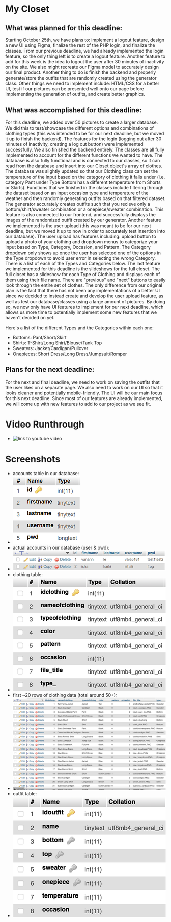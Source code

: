 # My Closet

## What was planned for this deadline:

Starting October 25th, we have plans to: implement a logout feature, design a new UI using Figma, finalize the rest of the PHP login, and finalize the classes. From our previous deadline, we had already implemented the login feature, so the only thing left is to create a logout feature. Another feature to add for this week is the idea to logout the user after 30 minutes of inactivity on the site. We also might recreate our Figma model to accurately design our final product. Another thing to do is finish the backend and properly generate/store the outfits that are randomly created using the generator class.
Other things we need to implement include: HTML/CSS for a better UI, test if our pictures can be presented well onto our page before implementing the generation of outfits, and create better graphics.

## What was accomplished for this deadline:

For this deadline, we added over 50 pictures to create a larger database. We did this to test/showcase the different options and combinations of clothing types (this was intended to be for our next deadline, but we moved it up to finish the backend). The features for the login (logging out after 30 minutes of inactivity, creating a log out button) were implemented successfully. We also finished the backend entirely. The classes are all fully implemented to account for the different functions we wanted to have. The database is also fully functional and is connected to our classes, so it can read from the database and insert into our Closet object's array of clothes. The database was slightly updated so that our Clothing class can set the temperature of the input based on the category of clothing it falls under (i.e. category Pant under Type Bottom has a different temperature from Shorts or Skirts). Functions that we finished in the classes include filtering through the dataset based on an input occasion type and temperature of the weather and then randomly generating outfits based on that filtered dataset. The generator accurately creates outfits such that you recieve only a bottom/shirt/sweater combination or a onepiece/sweater combination. This feature is also connected to our frontend, and successfully displays the images of the randomized outfit created by our generator. Another feature we implemented is the user upload (this was meant to be for our next deadline, but we moved it up to now in order to accurately test insertion into our database). The user upload has features including: upload button to upload a photo of your clothing and dropdown menus to categorize your input based on Type, Category, Occasion, and Pattern. The Category dropdown only shows up once the user has selected one of the options in the Type dropdown to avoid user error in selecting the wrong Category. There is a list of each of the Types and Categories below. The last feature we implemented for this deadline is the slideshows for the full closet. The full closet has a slideshow for each Type of Clothing and displays each of them using their file name. There are "previous" and "next" buttons to easily look through the entire set of clothes. 
The only difference from our original plan is the fact that there has not been any implementations of a better UI since we decided to instead create and develop the user upload feature, as well as test our database/classes using a large amount of pictures. By doing so, we now only have UI features to implement for our next deadline, which allows us more time to potentially implement some new features that we haven't decided on yet.

Here's a list of the different Types and the Categories within each one:
- Bottoms: Pant/Short/Skirt
- Shirts: T-Shirt/Long Shirt/Blouse/Tank Top
- Sweaters: Jacket/Cardigan/Pullover
- Onepieces: Short Dress/Long Dress/Jumpsuit/Romper
  
## Plans for the next deadline:

For the next and final deadline, we need to work on saving the outfits that the user likes on a separate page. We also need to work on our UI so that it looks cleaner and potentially mobile-friendly. The UI will be our main focus for this next deadline. Since most of our features are already implemented, we will come up with new features to add to our project as we see fit. 

# Video Runthrough

- ![link to youtube video](https://youtu.be/38RlSerEYxg)

# Screenshots
- accounts table in our database: 
- ![screenshot of account table](screenshots/account_pic.PNG)
- actual accounts in our database (user & pwd): 
- ![screenshot of account table data](screenshots/account_pic2.PNG)
- clothing table: 
- ![screenshot of clothing table](screenshots/clothing_table.png)
- first ~20 rows of clothing data (total around 50+): 
- ![screenshot of clothing table data](screenshots/clothing_data.png)
- outfit table: 
- ![screenshot of outfit table](screenshots/outfit_table.png)
